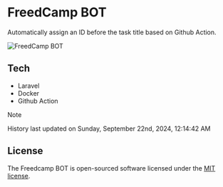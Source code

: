 # FreedCamp BOT

Automatically assign an ID before the task title based on Github Action.

![FreedCamp BOT](https://repository-images.githubusercontent.com/737932867/7d34798b-2680-471c-b089-a78a718d3d6a)

## Tech

- Laravel
- Docker
- Github Action

> [!NOTE]  
> History last updated on Sunday, September 22nd, 2024, 12:14:42 AM

## License

The Freedcamp BOT is open-sourced software licensed under the [MIT license](https://opensource.org/licenses/MIT).
